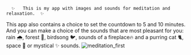       ✨   This is my app with images and sounds for meditation and relaxation.  ✨
This app also contains a choice to set the countdown to 5 and 10 minutes. 
And you can make a choice of the sounds that are most pleasant for you: rain 🌧️, forest 🌳, birdsong 🐦, sounds of a fireplace🔥 and a purring cat 🐈, space 🌌 or mystical ✨ sounds.
![meditation_first](https://user-images.githubusercontent.com/91973134/146684033-f71cc629-becb-4fd4-8c02-3e931a4b98c6.jpg)
